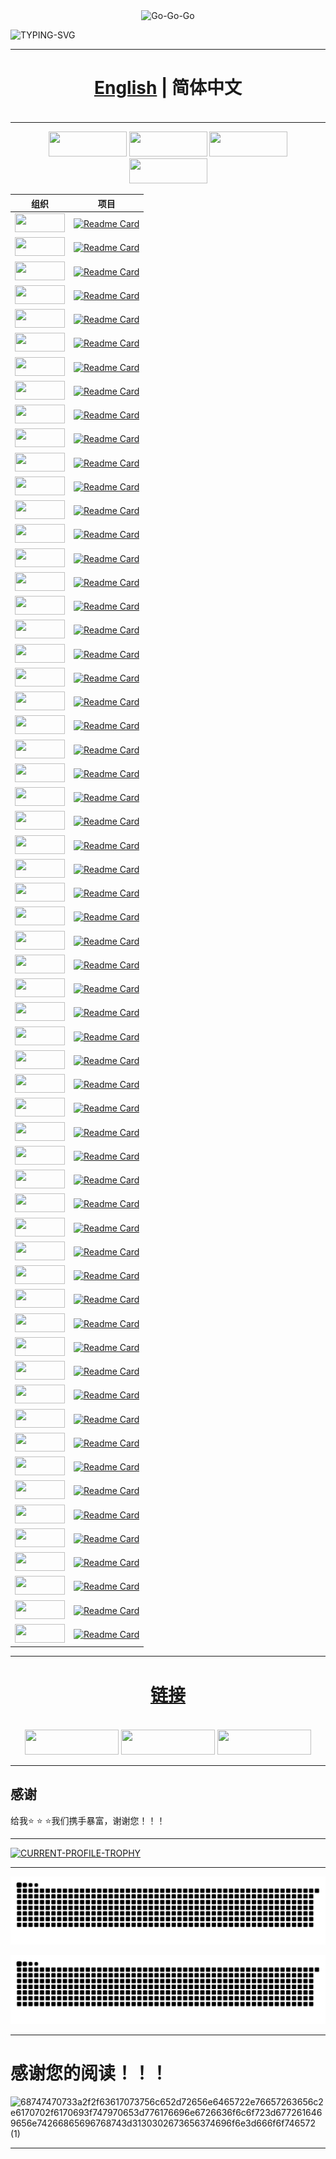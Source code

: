 <div align="center">
  <img src="https://raw.githubusercontent.com/yyle88/yyle88/main/assets/吉祥物的动图.gif" alt="Go-Go-Go"/>
</div>

![TYPING-SVG](https://readme-typing-svg.demolab.com?font=Fira+Code&size=33&pause=1000&color=EBE912&width=999&lines=Hi+there+%F0%9F%91%8B%2C+Welcome+to+my+Page+%F0%9F%91%8B%2C+I'm+yyle88)

---

<h4 align="center" style="font-size: 2.0em;"><a href="./README.md">English</a> | <strong>简体中文</strong></h4>

---

<div align="center">

<!-- 这是一个注释，它不会在渲染时显示出来，这是组织项目列表的起始位置 -->

<a href="https://github.com/orzkratos"><img src="https://img.shields.io/badge/orzkratos-%232E8B57.svg?style=flat&logoColor=white" height="40" width="125"></a>
<a href="https://github.com/go-xlan"><img src="https://img.shields.io/badge/go+xlan-%238A2BE2.svg?style=flat&logoColor=white" height="40" width="125"></a>
<a href="https://github.com/go-mate"><img src="https://img.shields.io/badge/go+mate-%233CB371.svg?style=flat&logoColor=white" height="40" width="125"></a>
<a href="https://github.com/go-zwbc"><img src="https://img.shields.io/badge/go+zwbc-%23F09F3B.svg?style=flat&logoColor=white" height="40" width="125"></a>

| **组织** | **项目** |
|----------|----------|
| <a href="https://github.com/go-zwbc"><img src="https://img.shields.io/badge/go+zwbc-%23DC143C.svg?style=flat&logoColor=white" height="30" width="80"></a> | [![Readme Card](https://github-readme-stats.vercel.app/api/pin/?username=go-zwbc&repo=go-zwbc&theme=noctis_minimus&unique=f8525f1c-17e4-4dc0-9061-4f39ac04b42c)](https://github.com/go-zwbc/go-zwbc) |
| <a href="https://github.com/orzkratos"><img src="https://img.shields.io/badge/orzkratos-%23F7931E.svg?style=flat&logoColor=white" height="30" width="80"></a> | [![Readme Card](https://github-readme-stats.vercel.app/api/pin/?username=orzkratos&repo=orzkratos&theme=dracula&unique=1c8ef95c-8e55-4d91-aade-d96a45685693)](https://github.com/orzkratos/orzkratos) |
| <a href="https://github.com/go-xlan"><img src="https://img.shields.io/badge/go+xlan-%23FF1493.svg?style=flat&logoColor=white" height="30" width="80"></a> | [![Readme Card](https://github-readme-stats.vercel.app/api/pin/?username=go-xlan&repo=sui-go-guide&theme=tokyonight&unique=0f53307c-7144-4241-a614-00a760f7a28b)](https://github.com/go-xlan/sui-go-guide) |
| <a href="https://github.com/go-mate"><img src="https://img.shields.io/badge/go+mate-%23FF5733.svg?style=flat&logoColor=white" height="30" width="80"></a> | [![Readme Card](https://github-readme-stats.vercel.app/api/pin/?username=go-mate&repo=go-mate&theme=dark&unique=071b19ea-8f81-422b-9fa0-919453662e5c)](https://github.com/go-mate/go-mate) |
| <a href="https://github.com/go-zwbc"><img src="https://img.shields.io/badge/go+zwbc-%23F2D330.svg?style=flat&logoColor=white" height="30" width="80"></a> | [![Readme Card](https://github-readme-stats.vercel.app/api/pin/?username=go-zwbc&repo=emailzh&theme=github_dark&unique=70708312-43fc-4d39-98d5-9611d6a07357)](https://github.com/go-zwbc/emailzh) |
| <a href="https://github.com/go-xlan"><img src="https://img.shields.io/badge/go+xlan-%233CB371.svg?style=flat&logoColor=white" height="30" width="80"></a> | [![Readme Card](https://github-readme-stats.vercel.app/api/pin/?username=go-xlan&repo=gogit&theme=slateorange&unique=e90c5ed9-3eb6-4095-a2c1-4576286d41e4)](https://github.com/go-xlan/gogit) |
| <a href="https://github.com/go-mate"><img src="https://img.shields.io/badge/go+mate-%23DC143C.svg?style=flat&logoColor=white" height="30" width="80"></a> | [![Readme Card](https://github-readme-stats.vercel.app/api/pin/?username=go-mate&repo=go-lint&theme=outrun&unique=900a5993-a75a-416c-bd9b-21394ae10bbb)](https://github.com/go-mate/go-lint) |
| <a href="https://github.com/orzkratos"><img src="https://img.shields.io/badge/orzkratos-%237D5E7F.svg?style=flat&logoColor=white" height="30" width="80"></a> | [![Readme Card](https://github-readme-stats.vercel.app/api/pin/?username=orzkratos&repo=apmkratos&theme=nord&unique=5e20f8a5-2183-4ea3-ad96-42f6085e18f2)](https://github.com/orzkratos/apmkratos) |
| <a href="https://github.com/orzkratos"><img src="https://img.shields.io/badge/orzkratos-%23FFD700.svg?style=flat&logoColor=white" height="30" width="80"></a> | [![Readme Card](https://github-readme-stats.vercel.app/api/pin/?username=orzkratos&repo=zapzhkratos-demos&theme=calm&unique=885e745f-f608-4085-ae88-661eec0de051)](https://github.com/orzkratos/zapzhkratos-demos) |
| <a href="https://github.com/go-zwbc"><img src="https://img.shields.io/badge/go+zwbc-%2335A8D5.svg?style=flat&logoColor=white" height="30" width="80"></a> | [![Readme Card](https://github-readme-stats.vercel.app/api/pin/?username=go-zwbc&repo=timezh&theme=yeblu&unique=485a557d-5dfc-49a8-8c45-e3accf94142b)](https://github.com/go-zwbc/timezh) |
| <a href="https://github.com/go-xlan"><img src="https://img.shields.io/badge/go+xlan-%2332CD32.svg?style=flat&logoColor=white" height="30" width="80"></a> | [![Readme Card](https://github-readme-stats.vercel.app/api/pin/?username=go-xlan&repo=elasticapm&theme=ambient_gradient&unique=430ef070-3a2c-4266-990c-6e550a587a87)](https://github.com/go-xlan/elasticapm) |
| <a href="https://github.com/go-mate"><img src="https://img.shields.io/badge/go+mate-%2395C59D.svg?style=flat&logoColor=white" height="30" width="80"></a> | [![Readme Card](https://github-readme-stats.vercel.app/api/pin/?username=go-mate&repo=go-commit&theme=default_repocard&unique=8508c075-6668-450b-ae5b-6fba339671b1)](https://github.com/go-mate/go-commit) |
| <a href="https://github.com/orzkratos"><img src="https://img.shields.io/badge/orzkratos-%23FF4500.svg?style=flat&logoColor=white" height="30" width="80"></a> | [![Readme Card](https://github-readme-stats.vercel.app/api/pin/?username=orzkratos&repo=astkratos-demos&theme=blue_navy&unique=d8df6931-a684-4b8d-a22c-5b272ad4214e)](https://github.com/orzkratos/astkratos-demos) |
| <a href="https://github.com/go-xlan"><img src="https://img.shields.io/badge/go+xlan-%237D5E7F.svg?style=flat&logoColor=white" height="30" width="80"></a> | [![Readme Card](https://github-readme-stats.vercel.app/api/pin/?username=go-xlan&repo=protoenum&theme=midnight-purple&unique=531b69f5-0caa-4219-918a-6275d34c634b)](https://github.com/go-xlan/protoenum) |
| <a href="https://github.com/go-mate"><img src="https://img.shields.io/badge/go+mate-%2391C4A4.svg?style=flat&logoColor=white" height="30" width="80"></a> | [![Readme Card](https://github-readme-stats.vercel.app/api/pin/?username=go-mate&repo=depbump&theme=shadow_blue&unique=7c646333-0ac3-4177-8442-2e1e573e9f83)](https://github.com/go-mate/depbump) |
| <a href="https://github.com/go-zwbc"><img src="https://img.shields.io/badge/go+zwbc-%23FF1493.svg?style=flat&logoColor=white" height="30" width="80"></a> | [![Readme Card](https://github-readme-stats.vercel.app/api/pin/?username=go-zwbc&repo=netipzh&theme=flag-india&unique=baf5ff62-1244-4afe-9237-17bdf44cf16f)](https://github.com/go-zwbc/netipzh) |
| <a href="https://github.com/go-xlan"><img src="https://img.shields.io/badge/go+xlan-%2335A8D5.svg?style=flat&logoColor=white" height="30" width="80"></a> | [![Readme Card](https://github-readme-stats.vercel.app/api/pin/?username=go-xlan&repo=yaml-go-edit&theme=solarized-dark&unique=0d215362-323f-4c71-9d20-c84e34d97b26)](https://github.com/go-xlan/yaml-go-edit) |
| <a href="https://github.com/go-zwbc"><img src="https://img.shields.io/badge/go+zwbc-%23F7931E.svg?style=flat&logoColor=white" height="30" width="80"></a> | [![Readme Card](https://github-readme-stats.vercel.app/api/pin/?username=go-zwbc&repo=gormzhcn&theme=catppuccin_latte&unique=44489bdf-5b41-485e-8962-0d9326be1949)](https://github.com/go-zwbc/gormzhcn) |
| <a href="https://github.com/go-mate"><img src="https://img.shields.io/badge/go+mate-%233CB371.svg?style=flat&logoColor=white" height="30" width="80"></a> | [![Readme Card](https://github-readme-stats.vercel.app/api/pin/?username=go-mate&repo=tago&theme=material-palenight&unique=8fd90979-470f-4b8d-86a4-d0e5ab81cce9)](https://github.com/go-mate/tago) |
| <a href="https://github.com/orzkratos"><img src="https://img.shields.io/badge/orzkratos-%2332CD32.svg?style=flat&logoColor=white" height="30" width="80"></a> | [![Readme Card](https://github-readme-stats.vercel.app/api/pin/?username=orzkratos&repo=demokratos&theme=onedark&unique=a84ced7f-f569-4c2d-bfc8-cf10ef37f31d)](https://github.com/orzkratos/demokratos) |
| <a href="https://github.com/go-mate"><img src="https://img.shields.io/badge/go+mate-%23FF4500.svg?style=flat&logoColor=white" height="30" width="80"></a> | [![Readme Card](https://github-readme-stats.vercel.app/api/pin/?username=go-mate&repo=go-work&theme=darcula&unique=73f68983-d808-4d8a-a0ef-4ea3981935b0)](https://github.com/go-mate/go-work) |
| <a href="https://github.com/go-xlan"><img src="https://img.shields.io/badge/go+xlan-%2395C59D.svg?style=flat&logoColor=white" height="30" width="80"></a> | [![Readme Card](https://github-readme-stats.vercel.app/api/pin/?username=go-xlan&repo=gitgo&theme=gruvbox&unique=4f19ec47-43c0-4fd7-add4-408cc715c101)](https://github.com/go-xlan/gitgo) |
| <a href="https://github.com/orzkratos"><img src="https://img.shields.io/badge/orzkratos-%2335A8D5.svg?style=flat&logoColor=white" height="30" width="80"></a> | [![Readme Card](https://github-readme-stats.vercel.app/api/pin/?username=orzkratos&repo=astkratos&theme=swift&unique=6c1b7fb3-4676-4182-b31b-557d8314e7e0)](https://github.com/orzkratos/astkratos) |
| <a href="https://github.com/go-zwbc"><img src="https://img.shields.io/badge/go+zwbc-%23DC143C.svg?style=flat&logoColor=white" height="30" width="80"></a> | [![Readme Card](https://github-readme-stats.vercel.app/api/pin/?username=go-zwbc&repo=cronzh&theme=ayu-mirage&unique=c89d9d32-f99b-44f4-af83-c0f670bf8e16)](https://github.com/go-zwbc/cronzh) |
| <a href="https://github.com/go-xlan"><img src="https://img.shields.io/badge/go+xlan-%23FFD700.svg?style=flat&logoColor=white" height="30" width="80"></a> | [![Readme Card](https://github-readme-stats.vercel.app/api/pin/?username=go-xlan&repo=go-rocketmq&theme=moltack&unique=e04b751c-469b-4e66-8572-6ef878940886)](https://github.com/go-xlan/go-rocketmq) |
| <a href="https://github.com/orzkratos"><img src="https://img.shields.io/badge/orzkratos-%23FF6347.svg?style=flat&logoColor=white" height="30" width="80"></a> | [![Readme Card](https://github-readme-stats.vercel.app/api/pin/?username=orzkratos&repo=errkratos&theme=synthwave&unique=1e817172-2412-4f46-be6e-b840222321f4)](https://github.com/orzkratos/errkratos) |
| <a href="https://github.com/go-zwbc"><img src="https://img.shields.io/badge/go+zwbc-%232E8B57.svg?style=flat&logoColor=white" height="30" width="80"></a> | [![Readme Card](https://github-readme-stats.vercel.app/api/pin/?username=go-zwbc&repo=jsonzh&theme=aura&unique=87fddfc6-e93e-4e12-ad16-f90cabcf25a8)](https://github.com/go-zwbc/jsonzh) |
| <a href="https://github.com/go-zwbc"><img src="https://img.shields.io/badge/go+zwbc-%2335A8D5.svg?style=flat&logoColor=white" height="30" width="80"></a> | [![Readme Card](https://github-readme-stats.vercel.app/api/pin/?username=go-zwbc&repo=go-webtablezh&theme=kacho_ga&unique=23e28f44-1823-46f4-a3fb-c568ef57b9c2)](https://github.com/go-zwbc/go-webtablezh) |
| <a href="https://github.com/go-xlan"><img src="https://img.shields.io/badge/go+xlan-%23F7931E.svg?style=flat&logoColor=white" height="30" width="80"></a> | [![Readme Card](https://github-readme-stats.vercel.app/api/pin/?username=go-xlan&repo=go-aws-kms&theme=one_dark_pro&unique=4feaa73c-c50c-4aec-b507-d5427133001b)](https://github.com/go-xlan/go-aws-kms) |
| <a href="https://github.com/orzkratos"><img src="https://img.shields.io/badge/orzkratos-%23FF6347.svg?style=flat&logoColor=white" height="30" width="80"></a> | [![Readme Card](https://github-readme-stats.vercel.app/api/pin/?username=orzkratos&repo=vue3kratos&theme=chartreuse-dark&unique=b9b45a93-f34f-43c0-b5c9-fb8cd90f5eb5)](https://github.com/orzkratos/vue3kratos) |
| <a href="https://github.com/go-xlan"><img src="https://img.shields.io/badge/go+xlan-%2320B2AA.svg?style=flat&logoColor=white" height="30" width="80"></a> | [![Readme Card](https://github-readme-stats.vercel.app/api/pin/?username=go-xlan&repo=clang-format&theme=holi&unique=8e753e37-bef6-4597-a5fb-9d9b5fea7967)](https://github.com/go-xlan/clang-format) |
| <a href="https://github.com/orzkratos"><img src="https://img.shields.io/badge/orzkratos-%23DC143C.svg?style=flat&logoColor=white" height="30" width="80"></a> | [![Readme Card](https://github-readme-stats.vercel.app/api/pin/?username=orzkratos&repo=swaggokratos&theme=cobalt&unique=d86cd324-e5d4-45dd-9c76-2fe124ea0775)](https://github.com/orzkratos/swaggokratos) |
| <a href="https://github.com/go-zwbc"><img src="https://img.shields.io/badge/go+zwbc-%23FF6347.svg?style=flat&logoColor=white" height="30" width="80"></a> | [![Readme Card](https://github-readme-stats.vercel.app/api/pin/?username=go-zwbc&repo=rsazh&theme=vue&unique=4371aa01-e0a4-442b-8970-b781d30a637b)](https://github.com/go-zwbc/rsazh) |
| <a href="https://github.com/orzkratos"><img src="https://img.shields.io/badge/orzkratos-%237D5E7F.svg?style=flat&logoColor=white" height="30" width="80"></a> | [![Readme Card](https://github-readme-stats.vercel.app/api/pin/?username=orzkratos&repo=zapzhkratos&theme=merko&unique=a2cd4ea5-f226-4326-b66f-edba9c1cba43)](https://github.com/orzkratos/zapzhkratos) |
| <a href="https://github.com/go-zwbc"><img src="https://img.shields.io/badge/go+zwbc-%23FF4500.svg?style=flat&logoColor=white" height="30" width="80"></a> | [![Readme Card](https://github-readme-stats.vercel.app/api/pin/?username=go-zwbc&repo=slicezh&theme=bear&unique=a8264566-f8c3-4dd0-851d-97bfed883e22)](https://github.com/go-zwbc/slicezh) |
| <a href="https://github.com/go-xlan"><img src="https://img.shields.io/badge/go+xlan-%2320B2AA.svg?style=flat&logoColor=white" height="30" width="80"></a> | [![Readme Card](https://github-readme-stats.vercel.app/api/pin/?username=go-xlan&repo=redis-go-suo&theme=maroongold&unique=132ff1cb-9042-43a1-9743-3ce5fdab615c)](https://github.com/go-xlan/redis-go-suo) |
| <a href="https://github.com/orzkratos"><img src="https://img.shields.io/badge/orzkratos-%233CB371.svg?style=flat&logoColor=white" height="30" width="80"></a> | [![Readme Card](https://github-readme-stats.vercel.app/api/pin/?username=orzkratos&repo=gormkratos&theme=prussian&unique=ab72d8e4-8c99-4614-a1c0-90d4bf808c89)](https://github.com/orzkratos/gormkratos) |
| <a href="https://github.com/go-xlan"><img src="https://img.shields.io/badge/go+xlan-%23ADFF2F.svg?style=flat&logoColor=white" height="30" width="80"></a> | [![Readme Card](https://github-readme-stats.vercel.app/api/pin/?username=go-xlan&repo=go-migrate&theme=monokai&unique=c2aa7117-59e2-46b6-a6b9-156472720772)](https://github.com/go-xlan/go-migrate) |
| <a href="https://github.com/orzkratos"><img src="https://img.shields.io/badge/orzkratos-%23F2D330.svg?style=flat&logoColor=white" height="30" width="80"></a> | [![Readme Card](https://github-readme-stats.vercel.app/api/pin/?username=orzkratos&repo=authkratos&theme=apprentice&unique=38bd1d44-37b7-4cd2-927f-5d2f582ef70c)](https://github.com/orzkratos/authkratos) |
| <a href="https://github.com/go-xlan"><img src="https://img.shields.io/badge/go+xlan-%2320B2AA.svg?style=flat&logoColor=white" height="30" width="80"></a> | [![Readme Card](https://github-readme-stats.vercel.app/api/pin/?username=go-xlan&repo=go-emqx&theme=github_dark_dimmed&unique=fccae281-3fa1-4a3e-8205-5cc89333dc5c)](https://github.com/go-xlan/go-emqx) |
| <a href="https://github.com/go-xlan"><img src="https://img.shields.io/badge/go+xlan-%237D5E7F.svg?style=flat&logoColor=white" height="30" width="80"></a> | [![Readme Card](https://github-readme-stats.vercel.app/api/pin/?username=go-xlan&repo=go-mqtt&theme=panda&unique=436b521d-31c3-4f6c-8580-6ddbaaa08f47)](https://github.com/go-xlan/go-mqtt) |
| <a href="https://github.com/orzkratos"><img src="https://img.shields.io/badge/orzkratos-%232E8B57.svg?style=flat&logoColor=white" height="30" width="80"></a> | [![Readme Card](https://github-readme-stats.vercel.app/api/pin/?username=orzkratos&repo=i18nkratos-demos&theme=discord_old_blurple&unique=174b96c9-0fb6-4b04-a3b2-915c1fbd5590)](https://github.com/orzkratos/i18nkratos-demos) |
| <a href="https://github.com/go-xlan"><img src="https://img.shields.io/badge/go+xlan-%233CB371.svg?style=flat&logoColor=white" height="30" width="80"></a> | [![Readme Card](https://github-readme-stats.vercel.app/api/pin/?username=go-xlan&repo=go-rabbitmq&theme=solarized-light&unique=c8f4e351-4c6a-4b43-a882-0424a14a9dec)](https://github.com/go-xlan/go-rabbitmq) |
| <a href="https://github.com/orzkratos"><img src="https://img.shields.io/badge/orzkratos-%2395C59D.svg?style=flat&logoColor=white" height="30" width="80"></a> | [![Readme Card](https://github-readme-stats.vercel.app/api/pin/?username=orzkratos&repo=zapkratos-demos&theme=radical&unique=5b267bc4-dc62-4f7a-9553-489888d7afc7)](https://github.com/orzkratos/zapkratos-demos) |
| <a href="https://github.com/orzkratos"><img src="https://img.shields.io/badge/orzkratos-%2332CD32.svg?style=flat&logoColor=white" height="30" width="80"></a> | [![Readme Card](https://github-readme-stats.vercel.app/api/pin/?username=orzkratos&repo=tracekratos-demos&theme=react&unique=5a49a000-212e-42c4-81e8-d3529b69cded)](https://github.com/orzkratos/tracekratos-demos) |
| <a href="https://github.com/go-xlan"><img src="https://img.shields.io/badge/go+xlan-%23FF5733.svg?style=flat&logoColor=white" height="30" width="80"></a> | [![Readme Card](https://github-readme-stats.vercel.app/api/pin/?username=go-xlan&repo=go-nacos-v2&theme=graywhite&unique=cbd43ecb-90a6-4817-b9cd-c4c36b948ce3)](https://github.com/go-xlan/go-nacos-v2) |
| <a href="https://github.com/orzkratos"><img src="https://img.shields.io/badge/orzkratos-%23FF5733.svg?style=flat&logoColor=white" height="30" width="80"></a> | [![Readme Card](https://github-readme-stats.vercel.app/api/pin/?username=orzkratos&repo=tracekratos&theme=city_lights&unique=6e1322cc-4d34-4606-a3f5-f303b978fe8b)](https://github.com/orzkratos/tracekratos) |
| <a href="https://github.com/go-xlan"><img src="https://img.shields.io/badge/go+xlan-%23F7931E.svg?style=flat&logoColor=white" height="30" width="80"></a> | [![Readme Card](https://github-readme-stats.vercel.app/api/pin/?username=go-xlan&repo=go-nacos-v1&theme=vision-friendly-dark&unique=7df8b281-3a02-4eb7-b08a-25f41ddf028b)](https://github.com/go-xlan/go-nacos-v1) |
| <a href="https://github.com/go-xlan"><img src="https://img.shields.io/badge/go+xlan-%233CB371.svg?style=flat&logoColor=white" height="30" width="80"></a> | [![Readme Card](https://github-readme-stats.vercel.app/api/pin/?username=go-xlan&repo=go-thunes&theme=cobalt2&unique=e787d6ac-0c2f-4a06-a461-e60a1ec8074a)](https://github.com/go-xlan/go-thunes) |
| <a href="https://github.com/orzkratos"><img src="https://img.shields.io/badge/orzkratos-%23F09F3B.svg?style=flat&logoColor=white" height="30" width="80"></a> | [![Readme Card](https://github-readme-stats.vercel.app/api/pin/?username=orzkratos&repo=wire2kratos&theme=shadow_green&unique=41724a25-e97e-4b9d-a8d6-bf7080680679)](https://github.com/orzkratos/wire2kratos) |
| <a href="https://github.com/go-xlan"><img src="https://img.shields.io/badge/go+xlan-%237D5E7F.svg?style=flat&logoColor=white" height="30" width="80"></a> | [![Readme Card](https://github-readme-stats.vercel.app/api/pin/?username=go-xlan&repo=go-webpage&theme=buefy&unique=85700637-ac4a-4abf-ac79-ac4f0a996c49)](https://github.com/go-xlan/go-webpage) |
| <a href="https://github.com/orzkratos"><img src="https://img.shields.io/badge/orzkratos-%233CB371.svg?style=flat&logoColor=white" height="30" width="80"></a> | [![Readme Card](https://github-readme-stats.vercel.app/api/pin/?username=orzkratos&repo=vue3kratos-demos&theme=nightowl&unique=a9b73ce7-9c5c-4baa-82bf-9114b17542cc)](https://github.com/orzkratos/vue3kratos-demos) |
| <a href="https://github.com/orzkratos"><img src="https://img.shields.io/badge/orzkratos-%23FF1493.svg?style=flat&logoColor=white" height="30" width="80"></a> | [![Readme Card](https://github-readme-stats.vercel.app/api/pin/?username=orzkratos&repo=swaggokratos-demos&theme=great-gatsby&unique=2b742f4e-f073-4e43-a4d3-f10b2c615b77)](https://github.com/orzkratos/swaggokratos-demos) |
| <a href="https://github.com/orzkratos"><img src="https://img.shields.io/badge/orzkratos-%23F2D330.svg?style=flat&logoColor=white" height="30" width="80"></a> | [![Readme Card](https://github-readme-stats.vercel.app/api/pin/?username=orzkratos&repo=egokratos&theme=gotham&unique=82084853-4f72-491c-9045-c9839f29e555)](https://github.com/orzkratos/egokratos) |
| <a href="https://github.com/orzkratos"><img src="https://img.shields.io/badge/orzkratos-%2332CD32.svg?style=flat&logoColor=white" height="30" width="80"></a> | [![Readme Card](https://github-readme-stats.vercel.app/api/pin/?username=orzkratos&repo=zapkratos&theme=neon&unique=c1ebfc6f-3006-46a6-b41a-9d348c121657)](https://github.com/orzkratos/zapkratos) |
| <a href="https://github.com/orzkratos"><img src="https://img.shields.io/badge/orzkratos-%23FF5733.svg?style=flat&logoColor=white" height="30" width="80"></a> | [![Readme Card](https://github-readme-stats.vercel.app/api/pin/?username=orzkratos&repo=configkratos&theme=transparent&unique=2180f4b4-0647-4fef-9750-891f5a987b36)](https://github.com/orzkratos/configkratos) |
| <a href="https://github.com/go-mate"><img src="https://img.shields.io/badge/go+mate-%23FF4500.svg?style=flat&logoColor=white" height="30" width="80"></a> | [![Readme Card](https://github-readme-stats.vercel.app/api/pin/?username=go-mate&repo=.github&theme=blueberry&unique=3d853f97-ecda-4a7b-b5d5-7fe923cf2d73)](https://github.com/go-mate/.github) |
| <a href="https://github.com/go-zwbc"><img src="https://img.shields.io/badge/go+zwbc-%23FF1493.svg?style=flat&logoColor=white" height="30" width="80"></a> | [![Readme Card](https://github-readme-stats.vercel.app/api/pin/?username=go-zwbc&repo=.github&theme=highcontrast&unique=fe3b8300-d90a-413a-9d53-89277068cb85)](https://github.com/go-zwbc/.github) |
| <a href="https://github.com/go-xlan"><img src="https://img.shields.io/badge/go+xlan-%23FFD700.svg?style=flat&logoColor=white" height="30" width="80"></a> | [![Readme Card](https://github-readme-stats.vercel.app/api/pin/?username=go-xlan&repo=.github&theme=gruvbox_light&unique=46ba1490-4410-4b5b-903c-265d0b59bf26)](https://github.com/go-xlan/.github) |
| <a href="https://github.com/orzkratos"><img src="https://img.shields.io/badge/orzkratos-%23F09F3B.svg?style=flat&logoColor=white" height="30" width="80"></a> | [![Readme Card](https://github-readme-stats.vercel.app/api/pin/?username=orzkratos&repo=.github&theme=shades-of-purple&unique=2173dfc2-9988-48c6-9e2d-8103cb58c056)](https://github.com/orzkratos/.github) |

<!-- 这是一个注释，它不会在渲染时显示出来，这是组织项目列表的终止位置 -->

</div>

---

<h4 align="center" style="font-size: 2.0em;"><a href="https://github.com/yyle88">链接</a></h4>

<div align="center">

<a href="https://github.com/yyle88"><img src="https://img.shields.io/badge/GitHub-%237D5E7F.svg?style=flat&logo=github&logoColor=white" height="40" width="150"></a>
<a href="https://t.me/yyle88"><img src="https://img.shields.io/badge/-Telegram-f5e0dc?style=for-the-badge&logo=telegram&logoColor=27A0D9" height="40" width="150"></a>
<a href="https://www.youtube.com/@%E6%9D%A8%E4%BA%A6%E4%B9%901990/videos"><img src="https://img.shields.io/badge/-YouTube-f2cdcd?style=for-the-badge&logo=YouTube&logoColor=FF0000" height="40" width="150"></a>

</div>

---

## 感谢

给我⭐ ⭐ ⭐我们携手暴富，谢谢您！！！

---

[![CURRENT-PROFILE-TROPHY](https://github-profile-trophy.vercel.app/?username=yyle88)](https://github.com/yyle88)

---

![github contribution grid snake animation](https://raw.githubusercontent.com/yyle88/yyle88/snake/github-contribution-grid-snake-dark.svg#gh-dark-mode-only)

![github contribution grid snake animation](https://raw.githubusercontent.com/yyle88/yyle88/snake/github-contribution-grid-snake.svg#gh-light-mode-only)

---

# 感谢您的阅读！！！

![68747470733a2f2f63617073756c652d72656e6465722e76657263656c2e6170702f6170693f747970653d776176696e6726636f6c6f723d6772616469656e74266865696768743d3130302673656374696f6e3d666f6f746572 (1)](https://github.com/user-attachments/assets/e599b0c5-b812-4e11-908a-2bdec8c97c5f)

---
